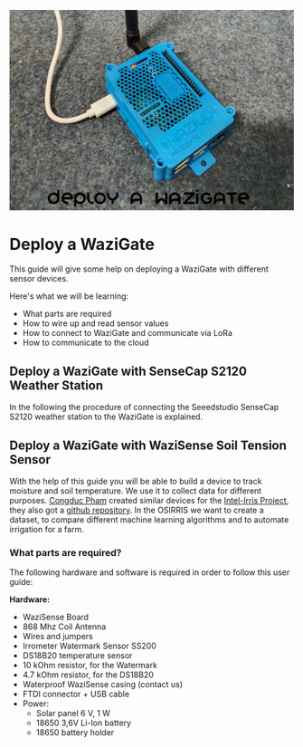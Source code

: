 ![Deploy a WaziGate](./media/thumbnail.png)

# Deploy a WaziGate

This guide will give some help on deploying a WaziGate with different sensor devices.

Here's what we will be learning:
- What parts are required
- How to wire up and read sensor values
- How to connect to WaziGate and communicate via LoRa
- How to communicate to the cloud 

##  Deploy a WaziGate with SenseCap S2120 Weather Station

In the following the procedure of connecting the Seeedstudio SenseCap S2120 weather station to the WaziGate is explained.



##  Deploy a WaziGate with WaziSense Soil Tension Sensor

With the help of this guide you will be able to build a device to track moisture and soil temperature. We use it to collect data for different purposes. [Congduc Pham](https://cpham.perso.univ-pau.fr) created similar devices for the [Intel-Irris Project](https://intel-irris.eu), they also got a [github repository](https://github.com/CongducPham/PRIMA-Intel-IrriS). In the OSIRRIS we want to create a dataset, to compare different machine learning algorithms and to automate irrigation for a farm.

### What parts are required?

The following hardware and software is required in order to follow this user guide:

**Hardware:**
- WaziSense Board
- 868 Mhz Coil Antenna
- Wires and jumpers
- Irrometer Watermark Sensor SS200
- DS18B20 temperature sensor 
- 10 kOhm resistor, for the Watermark
- 4.7 kOhm resistor, for the DS18B20
- Waterproof WaziSense casing (contact us)
- FTDI connector + USB cable
- Power:
    - Solar panel 6 V, 1 W 
    - 18650 3,6V Li-Ion battery
    - 18650 battery holder